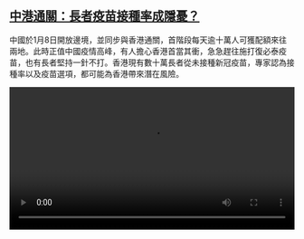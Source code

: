 <!--1673020023000-->
[中港通關：長者疫苗接種率成隱憂？](https://www.dw.com/zh/%E4%B8%AD%E6%B8%AF%E9%80%9A%E9%97%9C%EF%BC%9A%E9%95%B7%E8%80%85%E7%96%AB%E8%8B%97%E6%8E%A5%E7%A8%AE%E7%8E%87%E6%88%90%E9%9A%B1%E6%86%82%EF%BC%9F/a-64308744)
------

<p>中國於1月8日開放邊境，並同步與香港通關，首階段每天逾十萬人可獲配額來往兩地。此時正值中國疫情高峰，有人擔心香港首當其衝，急急趕往施打復必泰疫苗，也有長者堅持一針不打。香港現有數十萬長者從未接種新冠疫苗，專家認為接種率以及疫苗選項，都可能為香港帶來潛在風險。</small></p><video src="https://tvdownloaddw-a.akamaihd.net/dwtv_video/flv/vdt_zh/2023/bchi230106_001_unvaccinatedelderly_chinese_01r_AVC_1280x720.mp4" controls style="width:100%"></video>

